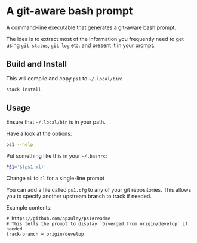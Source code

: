 # A git-aware bash prompt

A command-line executable that generates a git-aware bash prompt.

The idea is to extract most of the information you frequently need
to get using `git status`,  `git log` etc. and present it in your prompt.

## Build and Install

This will compile and copy `ps1` to `~/.local/bin`:
```bash
stack install
```

## Usage

Ensure that `~/.local/bin` is in your path.

Have a look at the options:

```bash
ps1 --help
```

Put something like this in your `~/.bashrc`:

```bash
PS1='$(ps1 ml)'
```

Change `ml` to `sl` for a single-line prompt

You can add a file called `ps1.cfg` to any of your git repositories.
This allows you to specify another upstream branch to track if needed.

Example contents:

```
# https://github.com/apauley/ps1#readme
# This tells the prompt to display `Diverged from origin/develop` if needed
track-branch = origin/develop
```
